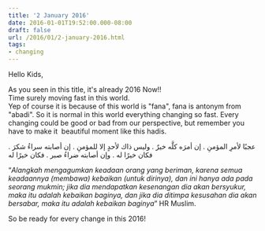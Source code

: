 ```yaml
---
title: '2 January 2016'
date: 2016-01-01T19:52:00.000-08:00
draft: false
url: /2016/01/2-january-2016.html
tags: 
- changing
---
```


Hello Kids,  
  
As you seen in this title, it's already 2016 Now!!  
Time surely moving fast in this world.  
Yep of course it is because of this world is "fana", fana is antonym from "abadi". So it is normal in this world everything changing so fast. Every changing could be good or bad from our perspective, but remember you have to make it  beautiful moment like this hadis.  
  

عجبًا لأمرِ المؤمنِ . إن أمرَه كلَّه خيرٌ . وليس ذاك لأحدٍ إلا للمؤمنِ . إن أصابته سراءُ شكرَ . فكان خيرًا له . وإن أصابته ضراءُ صبر . فكان خيرًا له

“_Alangkah mengagumkan keadaan orang yang beriman, karena semua keadaannya (membawa) kebaikan (untuk dirinya), dan ini hanya ada pada seorang mukmin; jika dia mendapatkan kesenangan dia akan bersyukur, maka itu adalah kebaikan baginya, dan jika dia ditimpa kesusahan dia akan bersabar, maka itu adalah kebaikan baginya_” HR Muslim.

So be ready for every change in this 2016!